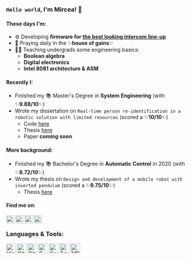 ### `Hello world`, I'm Mircea! 👋
#### These days I'm:
- ⚙️ Developing **firmware for [the best looking intercom line-up](https://www.linkedin.com/posts/electra_3_ada2020-archiproductsdesignawards-ada2020-activity-6759371591655723008-j3FX)**
- 💪 Praying daily in the ✨**house of gains**✨
- 👨‍🏫 Teaching undergrads some engineering basics:
    - **Boolean algebra**
    - **Digital electronics**
    - **Intel 8081 architecture & ASM**
#### Recently I: 
- Finished my 📚 Master's Degree in **System Engineering** (with ✨**9.88/10**✨)
- Wrote my dissertation on `Real-time person re-identification in a robotic solution with limited resources` (scored a ✨**10/10**✨) 
    - Code [here](https://github.com/mircea98ro/pedestrian_detector_distributed_assignment)
    - Thesis [here](https://github.com/mircea98ro/mircea98ro/blob/main/Master_Thesis.pdf)
    - Paper **coming soon**
    
#### More background:
- Finished my 📚 Bachelor's Degree in **Automatic Control** in 2020 (with ✨**8.72/10**✨)
- Wrote my thesis on `Design and development of a mobile robot with inverted pendulum` (scored a ✨**9.75/10**✨) 
    - Thesis [here](https://github.com/mircea98ro/mircea98ro/blob/main/Bachelor_thesis.pdf)
#### Find me on:
<a target="_blank" href="https://www.linkedin.com/in/mircea98ro/">
  <img align="left" alt="LinkdeIN" width="22px" src="https://cdn.jsdelivr.net/gh/devicons/devicon/icons/linkedin/linkedin-original.svg" />
</a>
<a target="_blank" href="mailto:mircea98ro@gmail.com">
  <img align="left" alt="Gmail" width="22px" src="https://cdn.cdnlogo.com/logos/o/14/official-gmail-icon-2020.svg" />
</a>
<a target="_blank" href="https://fb.com/mircea98ro">
  <img align="left" alt="Facebook" width="22px" src="https://cdn.jsdelivr.net/gh/devicons/devicon/icons/facebook/facebook-original.svg" />
</a>
<a target="_blank" href="https://www.instagram.com/mircea98ro/">
  <img align="left" alt="Instagram" width="22px" src="https://cdn.cdnlogo.com/logos/i/4/instagram.svg" />
</a>
</br>

### Languages & Tools:
<img align="left" alt="Visual Studio Code" width="26px" src="https://cdn.jsdelivr.net/gh/devicons/devicon/icons/vscode/vscode-original.svg" />
<img align="left" alt="Git" width="26px" src="https://cdn.jsdelivr.net/gh/devicons/devicon/icons/git/git-original.svg" />
<img align="left" alt="GitHub" width="26px" src="https://cdn.jsdelivr.net/gh/devicons/devicon/icons/github/github-original.svg" />
<img align="left" alt="C" width="26px" src="https://cdn.jsdelivr.net/gh/devicons/devicon/icons/c/c-original.svg" />
<img align="left" alt="C++" width="26px" src="https://raw.githubusercontent.com/jmnote/z-icons/master/svg/cpp.svg" />
<img align="left" alt="Embedded C" width="26px" src="https://cdn.jsdelivr.net/gh/devicons/devicon/icons/embeddedc/embeddedc-original.svg" />
<img align="left" alt="MPLAB X" width="26px" src="https://www.microchip.com/en-us/tools-resources/develop/mplab-x-ide/_jcr_content/root/responsivegrid/container/container/isolatedimage_copy/image.coreimg.png/1651140970636/mplab-xide-transparent-background.png" />
</br>
